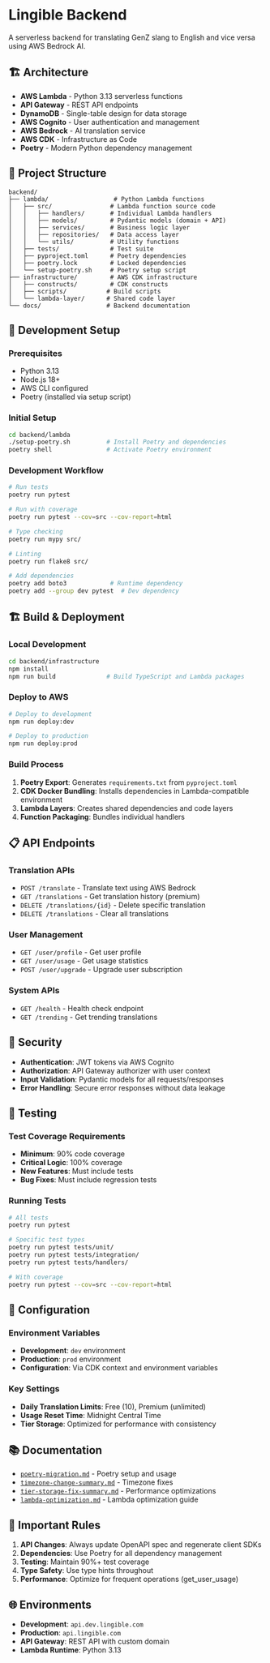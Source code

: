 # Lingible Backend

A serverless backend for translating GenZ slang to English and vice versa using AWS Bedrock AI.

## 🏗️ Architecture

- **AWS Lambda** - Python 3.13 serverless functions
- **API Gateway** - REST API endpoints  
- **DynamoDB** - Single-table design for data storage
- **AWS Cognito** - User authentication and management
- **AWS Bedrock** - AI translation service
- **AWS CDK** - Infrastructure as Code
- **Poetry** - Modern Python dependency management

## 📁 Project Structure

```
backend/
├── lambda/                  # Python Lambda functions
│   ├── src/                # Lambda function source code
│   │   ├── handlers/       # Individual Lambda handlers
│   │   ├── models/         # Pydantic models (domain + API)
│   │   ├── services/       # Business logic layer
│   │   ├── repositories/   # Data access layer
│   │   └── utils/          # Utility functions
│   ├── tests/              # Test suite
│   ├── pyproject.toml      # Poetry dependencies
│   ├── poetry.lock         # Locked dependencies
│   └── setup-poetry.sh     # Poetry setup script
├── infrastructure/         # AWS CDK infrastructure
│   ├── constructs/         # CDK constructs
│   ├── scripts/           # Build scripts
│   └── lambda-layer/      # Shared code layer
└── docs/                  # Backend documentation
```

## 🚀 Development Setup

### Prerequisites
- Python 3.13
- Node.js 18+
- AWS CLI configured
- Poetry (installed via setup script)

### Initial Setup
```bash
cd backend/lambda
./setup-poetry.sh          # Install Poetry and dependencies
poetry shell               # Activate Poetry environment
```

### Development Workflow
```bash
# Run tests
poetry run pytest

# Run with coverage
poetry run pytest --cov=src --cov-report=html

# Type checking
poetry run mypy src/

# Linting
poetry run flake8 src/

# Add dependencies
poetry add boto3            # Runtime dependency
poetry add --group dev pytest  # Dev dependency
```

## 🏗️ Build & Deployment

### Local Development
```bash
cd backend/infrastructure
npm install
npm run build              # Build TypeScript and Lambda packages
```

### Deploy to AWS
```bash
# Deploy to development
npm run deploy:dev

# Deploy to production  
npm run deploy:prod
```

### Build Process
1. **Poetry Export**: Generates `requirements.txt` from `pyproject.toml`
2. **CDK Docker Bundling**: Installs dependencies in Lambda-compatible environment
3. **Lambda Layers**: Creates shared dependencies and code layers
4. **Function Packaging**: Bundles individual handlers

## 📋 API Endpoints

### Translation APIs
- `POST /translate` - Translate text using AWS Bedrock
- `GET /translations` - Get translation history (premium)
- `DELETE /translations/{id}` - Delete specific translation
- `DELETE /translations` - Clear all translations

### User Management
- `GET /user/profile` - Get user profile
- `GET /user/usage` - Get usage statistics
- `POST /user/upgrade` - Upgrade user subscription

### System APIs
- `GET /health` - Health check endpoint
- `GET /trending` - Get trending translations

## 🔐 Security

- **Authentication**: JWT tokens via AWS Cognito
- **Authorization**: API Gateway authorizer with user context
- **Input Validation**: Pydantic models for all requests/responses
- **Error Handling**: Secure error responses without data leakage

## 🧪 Testing

### Test Coverage Requirements
- **Minimum**: 90% code coverage
- **Critical Logic**: 100% coverage
- **New Features**: Must include tests
- **Bug Fixes**: Must include regression tests

### Running Tests
```bash
# All tests
poetry run pytest

# Specific test types
poetry run pytest tests/unit/
poetry run pytest tests/integration/
poetry run pytest tests/handlers/

# With coverage
poetry run pytest --cov=src --cov-report=html
```

## 🔧 Configuration

### Environment Variables
- **Development**: `dev` environment
- **Production**: `prod` environment
- **Configuration**: Via CDK context and environment variables

### Key Settings
- **Daily Translation Limits**: Free (10), Premium (unlimited)
- **Usage Reset Time**: Midnight Central Time
- **Tier Storage**: Optimized for performance with consistency

## 📚 Documentation

- [`poetry-migration.md`](./docs/poetry-migration.md) - Poetry setup and usage
- [`timezone-change-summary.md`](./docs/timezone-change-summary.md) - Timezone fixes
- [`tier-storage-fix-summary.md`](./docs/tier-storage-fix-summary.md) - Performance optimizations
- [`lambda-optimization.md`](./docs/lambda-optimization.md) - Lambda optimization guide

## 🚨 Important Rules

1. **API Changes**: Always update OpenAPI spec and regenerate client SDKs
2. **Dependencies**: Use Poetry for all dependency management
3. **Testing**: Maintain 90%+ test coverage
4. **Type Safety**: Use type hints throughout
5. **Performance**: Optimize for frequent operations (get_user_usage)

## 🌐 Environments

- **Development**: `api.dev.lingible.com`
- **Production**: `api.lingible.com`
- **API Gateway**: REST API with custom domain
- **Lambda Runtime**: Python 3.13